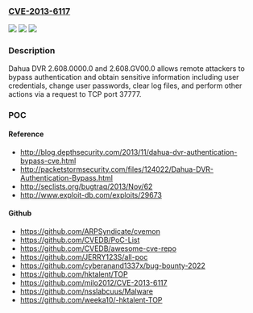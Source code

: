### [CVE-2013-6117](https://cve.mitre.org/cgi-bin/cvename.cgi?name=CVE-2013-6117)
![](https://img.shields.io/static/v1?label=Product&message=n%2Fa&color=blue)
![](https://img.shields.io/static/v1?label=Version&message=n%2Fa&color=blue)
![](https://img.shields.io/static/v1?label=Vulnerability&message=n%2Fa&color=brighgreen)

### Description

Dahua DVR 2.608.0000.0 and 2.608.GV00.0 allows remote attackers to bypass authentication and obtain sensitive information including user credentials, change user passwords, clear log files, and perform other actions via a request to TCP port 37777.

### POC

#### Reference
- http://blog.depthsecurity.com/2013/11/dahua-dvr-authentication-bypass-cve.html
- http://packetstormsecurity.com/files/124022/Dahua-DVR-Authentication-Bypass.html
- http://seclists.org/bugtraq/2013/Nov/62
- http://www.exploit-db.com/exploits/29673

#### Github
- https://github.com/ARPSyndicate/cvemon
- https://github.com/CVEDB/PoC-List
- https://github.com/CVEDB/awesome-cve-repo
- https://github.com/JERRY123S/all-poc
- https://github.com/cyberanand1337x/bug-bounty-2022
- https://github.com/hktalent/TOP
- https://github.com/milo2012/CVE-2013-6117
- https://github.com/nsslabcuus/Malware
- https://github.com/weeka10/-hktalent-TOP

